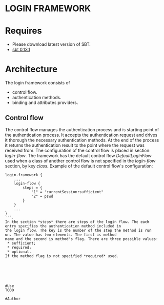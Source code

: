 LOGIN FRAMEWORK
===============

Requires
========
* Please download latest version of SBT.
* [sbt 0.13.1](https://scala-sbt.org)

Architecture
============
The login framework consists of 
* control flow.
* authentication methods.
* binding and attributes providers.

Control flow
------------
The control flow manages the authentication process and is starting point of the authentication process. It accepts 
the authentication request and drives it thorough the necessary authentication methods. At the end of the process 
it returns the authentication result to the point where the request was received from. 
The configuration of the control flow is placed in section *login-flow*. The framework has the default control flow 
*DefaultLoginFlow* used when a class of another control flow is not specified in the *login-flow* section, by key *class*.
Example of the default control flow's configuration:
```
login-framework {
    ...
    login-flow {
	    steps = {
	        "1" = "currentSession:sufficient"
	        "2" = pswd
	    }
    }
    ...
}
```.
In the section *steps* there are steps of the login flow. The each entry specifies the authentication method included in 
the login flow. The key is the number of the step the method is run on. The value has two elements. The first is method 
name and the second is method's flag. There are three possible values:
 * sufficient; 
 * required; 
 * optional.
If the method flag is not specified *required* used.






#Use
TODO

#Author
